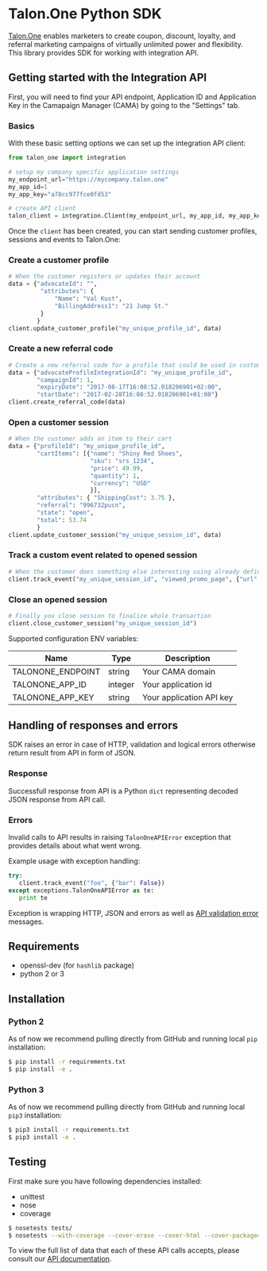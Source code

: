# Talon.One Python SDK

[Talon.One][1] enables marketers to create coupon, discount, loyalty, and referral
marketing campaigns of virtually unlimited power and flexibility. This library
provides SDK for working with integration API.

## Getting started with the Integration API

First, you will need to find your API endpoint, Application ID and Application Key in the Camapaign Manager (CAMA) by going to the "Settings" tab.

### Basics
With these basic setting options we can set up the integration API client:
```python
from talon_one import integration

# setup my company specific application settings
my_endpoint_url="https://mycompany.talon.one"
my_app_id=1
my_app_key="a78cc977fce0fd53"

# create API client
talon_client = integration.Client(my_endpoint_url, my_app_id, my_app_key)
```
Once the `client` has been created, you can start sending customer profiles,
sessions and events to Talon.One:

### Create a customer profile
```python
# When the customer registers or updates their account
data = {"advocateId": "",
         "attributes": {
             "Name": "Val Kust",
             "BillingAddress1": "21 Jump St."
         }
        }
client.update_customer_profile("my_unique_profile_id", data)
```

### Create a new referral code
```python
# Create a new referral code for a profile that could be used in customer sessions
data = {"advocateProfileIntegrationId": "my_unique_profile_id",
        "campaignId": 1,
        "expiryDate": "2017-08-17T16:08:52.018206901+02:00",
        "startDate": "2017-02-28T16:08:52.018206901+01:00"}
client.create_referral_code(data)
```

### Open a customer session
```python
# When the customer adds an item to their cart
data = {"profileId": "my_unique_profile_id",
        "cartItems": [{"name": "Shiny Red Shoes",
                       "sku": "srs_1234",
                       "price": 49.99,
                       "quantity": 1,
                       "currency": "USD"
                       }],
        "attributes": { "ShippingCost": 3.75 },
        "referral": "996732pucn",
        "state": "open",
        "total": 53.74
        }
client.update_customer_session("my_unique_session_id", data)
```

### Track a custom event related to opened session

```python
# When the customer does something else interesting using already defined EventType viewed_promo_page
client.track_event("my_unique_session_id", "viewed_promo_page", {"url": "http://example.com/summer-shoes-2016"})
```

### Close an opened session
```python
# Finally you close session to finalize whole transaction
client.close_customer_session("my_unique_session_id")
```

Supported configuration ENV variables:

| Name              | Type    | Description              |
| ----------------- | ------- | ------------------------ |
| TALONONE_ENDPOINT | string  | Your CAMA domain         |
| TALONONE_APP_ID   | integer | Your application id      |
| TALONONE_APP_KEY  | string  | Your application API key |

## Handling of responses and errors
SDK raises an error in case of HTTP, validation and logical errors otherwise return result from API in form of JSON.

### Response
Successfull response from API is a Python `dict` representing decoded JSON response from API call.

### Errors
Invalid calls to API results in raising `TalonOneAPIError` exception that provides details about what went wrong.

Example usage with exception handling:
```python
try:
   client.track_event("foo", {"bar": False})
except exceptions.TalonOneAPIError as te:
   print te
```
Exception is wrapping HTTP, JSON and errors as well as [API validation error][3] messages.

## Requirements
* openssl-dev (for `hashlib` package)
* python 2 or 3

## Installation

### Python 2
As of now we recommend pulling directly from GitHub and running local `pip` installation:
```bash
$ pip install -r requirements.txt
$ pip install -e .
```

### Python 3
As of now we recommend pulling directly from GitHub and running local `pip3` installation:
```bash
$ pip3 install -r requirements.txt
$ pip3 install -e .
```

## Testing

First make sure you have following dependencies installed:
* unittest
* nose
* coverage

```bash
$ nosetests tests/
$ nosetests --with-coverage --cover-erase --cover-html --cover-package=talon_one
```

To view the full list of data that each of these API calls accepts, please consult our [API documentation][2].

[1]: https://talon.one/
[2]: http://developers.talon.one/integration-api/reference/
[3]: https://developers.talon.one/integration-api/errors/
